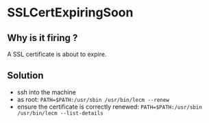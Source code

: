 SSLCertExpiringSoon
===================

Why is it firing ?
------------------

A SSL certificate is about to expire.

Solution
--------

* ssh into the machine
* as root: `PATH=$PATH:/usr/sbin /usr/bin/lecm --renew`
* ensure the certificate is correctly renewed: `PATH=$PATH:/usr/sbin /usr/bin/lecm --list-details`
